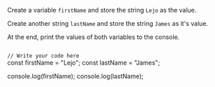 Create a variable `firstName` and store the string `Lejo` as the value.

Create another string `lastName` and store the string `James` as it's value.

At the end, print the values of both variables to the console.

<codeblock language="javascript" type="exercise" testMode="fixedInput">
<code>
// Write your code here
</code>
<solution>
const firstName = "Lejo";
const lastName = "James";

console.log(firstName);
console.log(lastName);
</solution>
</codeblock>
